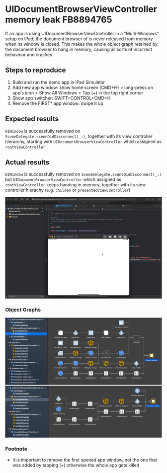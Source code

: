 # UIDocumentBrowserViewController memory leak FB8894765

If an app is using UIDocumentBrowserViewController in a "Multi-Windows" setup on iPad, the document browser of is never released from memory when its window is closed. This makes the whole object graph retained by the document browser to hang in memory, causing all sorts of incorrect behaviour and crashes.

## Steps to reproduce

1. Build and run the demo app in iPad Simulator
2. Add new app window: show home screen (CMD+H) > long-press on app's icon > Show All Windows > Tap (+) in the top right corner
3. Show app switcher: SWIFT+CONTROL+CMD+H
4. Remove the FIRST* app window: swipe it up

## Expected results
`UIWindow` is successfully removed on `SceneDelegate.sceneDidDisconnect(_:)`, together with its view controller hierarchy, starting with `UIDocumentBrowserViewController` which assigned as `rootViewController`

## Actual results
`UIWindow` is successfully removed on `SceneDelegate.sceneDidDisconnect(_:)` but `UIDocumentBrowserViewController` which assigned as `rootViewController` keeps handing in memory, together with its view controller hierachy (e.g. `childen` or `presentedViewController`)

![Screen recording showing the steps to reproduce the bug](https://github.com/tomaskraina/feedbackassistant.apple.com/blob/master/UIDocumentBrowserUISceneMemoryLeak/UIDocumentBrowser-memory-leak.gif?raw=true)

### Object Graphs

![Object Graph of visible UIDocumentBrowserViewController](https://github.com/tomaskraina/feedbackassistant.apple.com/blob/master/UIDocumentBrowserUISceneMemoryLeak/UIDocumentBrowser.png?raw=true)
![Object Graph of UIDocumentBrowserViewController that's supposed to be released](https://github.com/tomaskraina/feedbackassistant.apple.com/blob/master/UIDocumentBrowserUISceneMemoryLeak/UIDocumentBrowser-memory-leak.png?raw=true)

### Footnote
* It is important to remove the first opened app window, not the one that was added by tapping (+) otherwise the whole app gets killed
